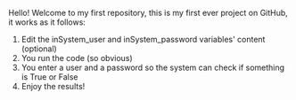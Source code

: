 Hello! Welcome to my first repository, this is my first ever project on GitHub, it works as it follows:
1. Edit the inSystem_user and inSystem_password variables' content (optional)
2. You run the code (so obvious)
3. You enter a user and a password so the system can check if something is True or False
4. Enjoy the results!
